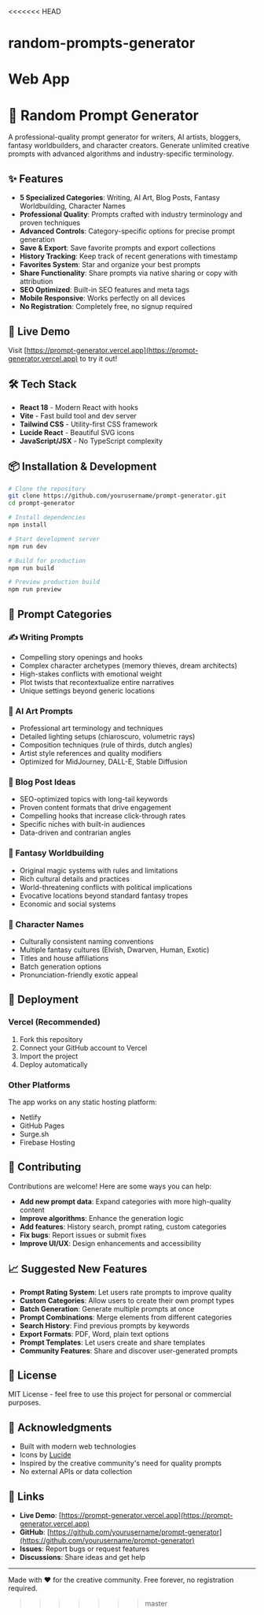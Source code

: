 <<<<<<< HEAD
# random-prompts-generator
Web App
=======
# 🎨 Random Prompt Generator

A professional-quality prompt generator for writers, AI artists, bloggers, fantasy worldbuilders, and character creators. Generate unlimited creative prompts with advanced algorithms and industry-specific terminology.

## ✨ Features

- **5 Specialized Categories**: Writing, AI Art, Blog Posts, Fantasy Worldbuilding, Character Names
- **Professional Quality**: Prompts crafted with industry terminology and proven techniques  
- **Advanced Controls**: Category-specific options for precise prompt generation
- **Save & Export**: Save favorite prompts and export collections
- **History Tracking**: Keep track of recent generations with timestamp
- **Favorites System**: Star and organize your best prompts
- **Share Functionality**: Share prompts via native sharing or copy with attribution
- **SEO Optimized**: Built-in SEO features and meta tags
- **Mobile Responsive**: Works perfectly on all devices
- **No Registration**: Completely free, no signup required

## 🚀 Live Demo

Visit [https://prompt-generator.vercel.app](https://prompt-generator.vercel.app) to try it out!

## 🛠️ Tech Stack

- **React 18** - Modern React with hooks
- **Vite** - Fast build tool and dev server
- **Tailwind CSS** - Utility-first CSS framework
- **Lucide React** - Beautiful SVG icons
- **JavaScript/JSX** - No TypeScript complexity

## 📦 Installation & Development

```bash
# Clone the repository
git clone https://github.com/yourusername/prompt-generator.git
cd prompt-generator

# Install dependencies
npm install

# Start development server
npm run dev

# Build for production
npm run build

# Preview production build
npm run preview
```

## 🎯 Prompt Categories

### ✍️ Writing Prompts
- Compelling story openings and hooks
- Complex character archetypes (memory thieves, dream architects)
- High-stakes conflicts with emotional weight
- Plot twists that recontextualize entire narratives
- Unique settings beyond generic locations

### 🎨 AI Art Prompts  
- Professional art terminology and techniques
- Detailed lighting setups (chiaroscuro, volumetric rays)
- Composition techniques (rule of thirds, dutch angles)
- Artist style references and quality modifiers
- Optimized for MidJourney, DALL-E, Stable Diffusion

### 📝 Blog Post Ideas
- SEO-optimized topics with long-tail keywords
- Proven content formats that drive engagement
- Compelling hooks that increase click-through rates
- Specific niches with built-in audiences
- Data-driven and contrarian angles

### 🏰 Fantasy Worldbuilding
- Original magic systems with rules and limitations
- Rich cultural details and practices  
- World-threatening conflicts with political implications
- Evocative locations beyond standard fantasy tropes
- Economic and social systems

### 👤 Character Names
- Culturally consistent naming conventions
- Multiple fantasy cultures (Elvish, Dwarven, Human, Exotic)
- Titles and house affiliations
- Batch generation options
- Pronunciation-friendly exotic appeal

## 🔧 Deployment

### Vercel (Recommended)
1. Fork this repository
2. Connect your GitHub account to Vercel
3. Import the project
4. Deploy automatically

### Other Platforms
The app works on any static hosting platform:
- Netlify
- GitHub Pages  
- Surge.sh
- Firebase Hosting

## 🤝 Contributing

Contributions are welcome! Here are some ways you can help:

- **Add new prompt data**: Expand categories with more high-quality content
- **Improve algorithms**: Enhance the generation logic
- **Add features**: History search, prompt rating, custom categories
- **Fix bugs**: Report issues or submit fixes
- **Improve UI/UX**: Design enhancements and accessibility

## 📈 Suggested New Features

- **Prompt Rating System**: Let users rate prompts to improve quality
- **Custom Categories**: Allow users to create their own prompt types
- **Batch Generation**: Generate multiple prompts at once
- **Prompt Combinations**: Merge elements from different categories  
- **Search History**: Find previous prompts by keywords
- **Export Formats**: PDF, Word, plain text options
- **Prompt Templates**: Let users create and share templates
- **Community Features**: Share and discover user-generated prompts

## 📄 License

MIT License - feel free to use this project for personal or commercial purposes.

## 🙏 Acknowledgments

- Built with modern web technologies
- Icons by [Lucide](https://lucide.dev/)
- Inspired by the creative community's need for quality prompts
- No external APIs or data collection

## 🔗 Links

- **Live Demo**: [https://prompt-generator.vercel.app](https://prompt-generator.vercel.app)
- **GitHub**: [https://github.com/yourusername/prompt-generator](https://github.com/yourusername/prompt-generator)
- **Issues**: Report bugs or request features
- **Discussions**: Share ideas and get help

---

Made with ❤️ for the creative community. Free forever, no registration required.
>>>>>>> master
